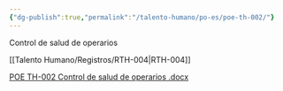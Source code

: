 ```yaml
---
{"dg-publish":true,"permalink":"/talento-humano/po-es/poe-th-002/"}
---
```


Control de salud de operarios

[[Talento Humano/Registros/RTH-004\|RTH-004]]

[POE TH-002 Control de salud de operarios .docx](https://drive.google.com/open?id=1JuljM27FjreQ4VsmAXsmP-4_fyJ0g_Q0&usp=drive_copy)

